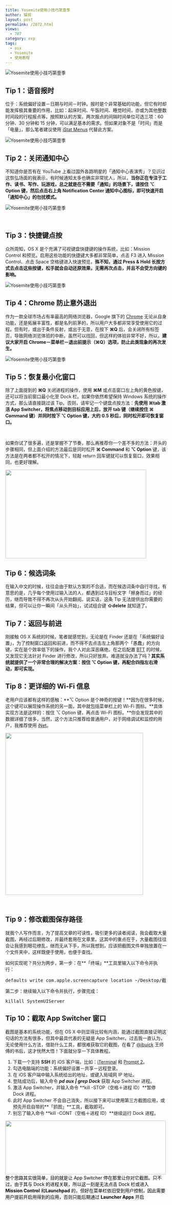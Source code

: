 ```yaml
---
title: Yosemite使用小技巧第壹季
author: 猫叔
layout: post
permalink: /2072.html
views:
  - 707
category: exp
tags:
  - osx
  - Yosemite
  - 使用教程
---
```

![Yosemite使用小技巧第壹季][1]

## Tip 1：语音报时

位于：系统偏好设置－日期与时间－时钟。报时是个非常基础的功能，但它有时却能发挥极其重要的作用，比如：起床时间、午饭时间、睡觉时间，亦或为其他整数时间段的行程报点等。按照默认的方案，两次报点的间隔时间单位可选三项：60 分钟、30 分钟和 15 分钟，可以满足基本的需求。但如果对象不是「时间」而是「电量」，那么笔者建议使用 <a href="http://bjango.com/mac/istatmenus/" target="_blank">iStat Menus</a> 代替此方案。

![Yosemite使用小技巧第壹季][2]

## Tip 2：关闭通知中心

不知道你是否有在 YouTube 上看过国外各路明星的「通知中心表演秀」？见识过这恢弘场面的我表示，有时候通知太多也确实非常扰人，所以，**当你正在专注于工作、读书、写作、玩游戏，总之就是在不需要「通知」的场景下，请按住 ⌥ Option 键，然后点击右上角 Notification Center 通知中心图标，即可快速开启「通知中心」的勿扰模式。**

![Yosemite使用小技巧第壹季][3]

&nbsp;

## Tip 3：快捷键点按

众所周知，OS X 是个充满了可视键盘快捷键的操作系统，比如：Mission Control 和预览。启用这些功能的快捷键大多都非常简单，点击 F3 进入 Mission Control、点击 Space 空格键进入快速预览，**殊不知，通过 Press & Hold 长按方式去点击这些按键，松手就会自动还原效果，无需再次点击，并且不会受方向键的影响。**

![Yosemite使用小技巧第壹季][4]

## Tip 4：Chrome 防止意外退出

作为一款全球市场占有率最高的网络浏览器，Google 旗下的 <a href="http://www.google.com/chrome/" target="_blank">Chrome</a> 无论从自身功能，还是拓展丰富性，都是名列前茅的，所以用户大多都非常享受使用它的过程。但有时，或出于条件反射，或出于无意，在按下 **⌘Q** 后，会关闭所有标签页，导致网络浏览体验的中断。虽然可以找回，但这样的体验非常不好，所以，**建议大家开启 Chrome－菜单栏－退出前提示（⌘Q）选项，防止此类现象的再次发生。**

![Yosemite使用小技巧第壹季][5]

## Tip 5：恢复最小化窗口

除了上面提到的 **⌘Q** 关闭进程的操作，使用 **⌘M** 或点击窗口左上角的黄色按键，还可以将当前窗口最小化至 Dock 栏。如果你依然希望保持 Windows 系统的操作方式，那么请直接跳过该 Tip。否则，请牢记一个键盘点按方法：**先使用 ⌘tab 激活 App Switcher，将焦点移动到目标应用上后，放开 tab 键（继续按住 ⌘ Command 键）并同时按下 ⌥ Option 键，大约 0.5 秒后，同时松开即可恢复窗口。**

&nbsp;

如果你试了很多遍，还是掌握不了节奏，那么再推荐你一个差不多的方法：开头的步骤相同，但上面介绍的方法最后是同时松开 **⌘ Command** 和 **⌥ Option** 键，该方法是在两者都不松开的情况下，轻敲 return 回车键就可以恢复窗口，效果相同，也更好理解。

<img class="alignnone" src="http://cache.maoshu.cc//wp-content/uploads/sinapicv2-backup/2072-ww1-bmiddle-005V4vEUjw1enuhwfnxchj30cm07ywfx.jpg" alt="" width="440" height="277" />

## Tip 6：候选词条

在输入中文的时候，往往会由于默认方案的不合适，而在候选词条中自行寻找，有意思的是，几乎每个使用过输入法的人，都遇到过与目标文字「擦身而过」的经历，继而导致不得不再次从头开始翻阅。说实话，这条 Tip 无法提供出你需要的结果，但可以让你一瞬间「从头开始」，试试组合键 **⇧delete** 就知道了。

## Tip 7：返回与前进

刚接触 OS X 系统的时候，笔者就感觉到，无论是在 Finder 还是在「系统偏好设置」，为了控制窗口返回和前进，而不得不去点击左上角那两个「愚蠢」的方向键，实在是个效率低下的操作，我个人对此深恶痛绝。在之后配置 <a href="http://www.boastr.net/" target="_blank">BTT</a> 的时候，又发现它无法针对 Finder 进行修改，所以只好放弃。难道就没办法了吗？**其实系统就提供了一个非常合理的解决方案：按住 ⌥ Option 键，再配合四指左右滑动，即可实现。**

## Tip 8：更详细的 Wi-Fi 信息

老用户应该都有这样的感触：**⌥ Option 是个神奇的按键！**因为在很多时候，这个键可以展现操作系统的另一面，其中就包括菜单栏上的 Wi-Fi 图标。**具体实现方法是这样的：按住 ⌥ Option 键，再点击 Wi-Fi 图标。**你会发现其中的数据详细了很多，当然，这个方法只推荐给普通用户，对于网络调试和监控的用户，我推荐使用 <a href="http://www.inetapp.de/en/inetx.html" target="_blank">iNet</a>。

<img class="alignnone" src="http://cache.maoshu.cc//wp-content/uploads/sinapicv2-backup/2072-ww3-mw690-005V4vEUjw1enui0ukln5j30fn0ig40a.jpg" alt="" width="430" height="506" />

&nbsp;

## Tip 9：修改截图保存路径

就我个人写作而言，为了提高文章的可读性，吸引更多的读者阅读，我会截取大量截图，再经过后期修改，并最终套用在文章里。这其中的重点在于，大量截图往往会让我感到眼花缭乱，继而无从下手，所以我想到，应该把截图文件单独放置在一个文件夹中，这样既便于使用，也便于查找。

如何实现呢？共分为两步，第一步：在**「终端」**工具里输入以下命令并执行：

<pre>defaults write com.apple.screencapture location ~/Desktop/截图文件夹名称/</pre>

第二步：继续输入以下命令并执行，步骤完成：

<pre>killall SystemUIServer</pre>

## Tip 10：截取 App Switcher 窗口

截图是基本的系统功能，但在 OS X 中则显得比较有内涵，能通过截图直接证明这句话的方法有很多，但其中最具代表的无疑是 App Switcher。过去我一直认为，无论使用什么方法，借助什么工具，都很难获取它的截图，在看了 <a href="http://weibo.com/ibuick" target="_blank">@ibuick</a> 王师傅的书后，这才恍然大悟！下面就分享一下具体教程。

  1. 下载一个支持 **SSH** 的 iOS 客户端，比如：<a href="https://itunes.apple.com/us/app/iterminal-pro-ssh-telnet-tool/id586842129?mt=8&uo=4&at=10lJSw" target="_blank">iTerminal</a> 和 <a href="https://panic.com/prompt/" target="_blank">Prompt 2</a>。
  2. 勾选电脑端的功能：系统偏好设置－共享－远程登录。
  3. 在 iOS 客户端中输入系统给出的地址，或键入局域网 IP 地址。
  4. 登陆成功后，输入命令 ***pd aux | grep Dock*** 获取 App Switcher 进程。
  5. 激活 App Switcher，并输入命令 **kill -STOP（空格＋进程 ID）**暂停 Dock 进程。
  6. 此时 App Switcher 不会自己消失，所以接下来可以使用第三方截图应用，或预先开启自带的**「抓图」**工具，截取即可。
  7. 别忘了输入命令 **kill -CONT（空格＋进程 ID）**继续运行 Dock 进程。

<span style="color: #000000;"><img class="alignnone" src="http://cache.maoshu.cc//wp-content/uploads/sinapicv2-backup/2072-ww4-mw690-005V4vEUjw1enui1wvlimj30dx04o758.jpg" alt="" width="501" height="168" />整个思路其实很简单，目的就是让 App Switcher 停在那里让你对它截图。只不过，由于其与 Dock 的进程关联，所以这一刻是无法点击 Dock 栏或进入 <strong>Mission Control</strong> 和<strong>Launchpad</strong> 的，但好在菜单栏依旧受到用户控制，因此需要用户提前开启用得到的应用，否则只能后期通过 <strong>Launcher Apps</strong> 开启</span>


 [1]: http://cache.maoshu.cc//wp-content/uploads/sinapicv2-backup/2072-ww2-mw600-005V4vEUjw1enuhlmpi1aj30iw0dfmzg.jpg
 [2]: http://cache.maoshu.cc//wp-content/uploads/sinapicv2-backup/2072-ww4-mw600-005V4vEUjw1enuhlv4f84j30iv0g40ts.jpg
 [3]: http://cache.maoshu.cc//wp-content/uploads/sinapicv2-backup/2072-ww2-mw600-005V4vEUjw1enuhm8bdfsj307j09v753.jpg
 [4]: http://cache.maoshu.cc//wp-content/uploads/sinapicv2-backup/2072-ww1-large-005V4vEUjw1enuhmdxwzcj30cf07jmz3.jpg
 [5]: http://cache.maoshu.cc//wp-content/uploads/sinapicv2-backup/2072-ww3-large-005V4vEUjw1enuhoswr4jj30c6086t9u.jpg
 [6]: http://cache.maoshu.cc//wp-content/uploads/2014/12/QQ截图20141227173243.png
 [7]: http://cache.maoshu.cc
 [8]: http://cache.maoshu.cc/2072.html

